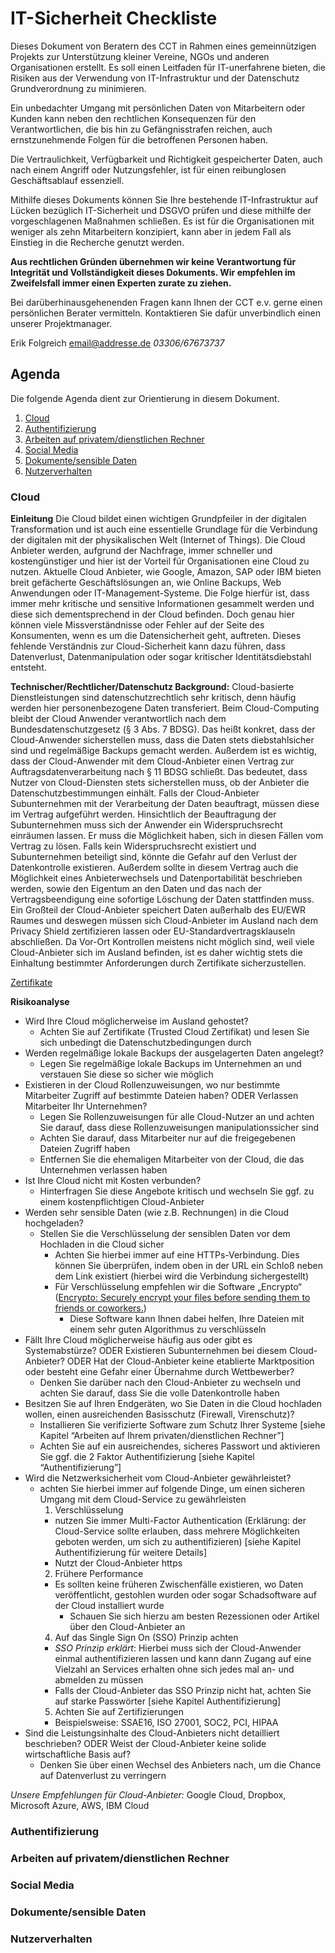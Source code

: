 # IT-Sicherheit Checkliste

Dieses Dokument von Beratern des CCT in Rahmen eines gemeinnützigen Projekts zur Unterstützung kleiner Vereine, NGOs und anderen Organisationen erstellt.
Es soll einen Leitfaden für IT-unerfahrene bieten, die Risiken aus der Verwendung von IT-Infrastruktur und der Datenschutz Grundverordnung zu minimieren.

Ein unbedachter Umgang mit persönlichen Daten von Mitarbeitern oder Kunden kann neben den rechtlichen Konsequenzen für den Verantwortlichen, die bis hin zu Gefängnisstrafen reichen, auch ernstzunehmende Folgen für die betroffenen Personen haben.

Die Vertraulichkeit, Verfügbarkeit und Richtigkeit gespeicherter Daten, auch nach einem Angriff oder Nutzungsfehler, ist für einen reibunglosen Geschäftsablauf essenziell.

Mithilfe dieses Dokuments können Sie Ihre bestehende IT-Infrastruktur auf Lücken bezüglich IT-Sicherheit und DSGVO prüfen und diese mithilfe der vorgeschlagenen Maßnahmen schließen. Es ist für die Organisationen mit weniger als zehn Mitarbeitern konzipiert, kann aber in jedem Fall als Einstieg in die Recherche genutzt werden.

**Aus rechtlichen Gründen übernehmen wir keine Verantwortung für Integrität und Vollständigkeit dieses Dokuments. Wir empfehlen im Zweifelsfall immer einen Experten zurate zu ziehen.**

Bei darüberhinausgehenenden Fragen kann Ihnen der CCT e.v. gerne einen persönlichen Berater vermitteln. Kontaktieren Sie dafür unverbindlich einen unserer Projektmanager.

Erik Folgreich
<a href="mailto:email@addresse.de">email@addresse.de</a>
_03306/67673737_


## Agenda

Die folgende Agenda dient zur Orientierung in diesem Dokument.

1. [Cloud](#cloud-section)
2. [Authentifizierung](#authentication-section)
3. [Arbeiten auf privatem/dienstlichen Rechner](#private-work-section)
4. [Social Media](#social-media-section)
5. [Dokumente/sensible Daten](#data-section)
6. [Nutzerverhalten](#user-section)


### <a name="cloud-section"></a> Cloud
**Einleitung**
Die Cloud bildet einen wichtigen Grundpfeiler in der digitalen Transformation und ist auch eine essentielle Grundlage für die Verbindung der digitalen mit der physikalischen Welt (Internet of Things). Die Cloud Anbieter werden, aufgrund der Nachfrage, immer schneller und kostengünstiger und hier ist der Vorteil für Organisationen eine Cloud zu nutzen.
Aktuelle Cloud Anbieter, wie Google, Amazon, SAP oder IBM bieten breit gefächerte Geschäftslösungen an, wie Online Backups, Web Anwendungen oder IT-Management-Systeme. Die Folge hierfür ist, dass immer mehr kritische und sensitive Informationen gesammelt werden und diese sich dementsprechend in der Cloud befinden.
Doch genau hier können viele Missverständnisse oder Fehler auf der Seite des Konsumenten, wenn es um die Datensicherheit geht, auftreten. Dieses fehlende Verständnis zur Cloud-Sicherheit kann dazu führen, dass Datenverlust, Datenmanipulation oder sogar kritischer Identitätsdiebstahl entsteht.

**Technischer/Rechtlicher/Datenschutz Background:**
Cloud-basierte Dienstleistungen sind datenschutzrechtlich sehr kritisch, denn häufig werden hier personenbezogene Daten transferiert.
Beim Cloud-Computing bleibt der Cloud Anwender verantwortlich nach dem Bundesdatenschutzgesetz (§ 3 Abs. 7 BDSG). Das heißt konkret, dass der Cloud-Anwender sicherstellen muss, dass die Daten stets diebstahlsicher sind und regelmäßige Backups gemacht werden.
Außerdem ist es wichtig, dass der Cloud-Anwender mit dem Cloud-Anbieter einen Vertrag zur Auftragsdatenverarbeitung nach § 11 BDSG schließt. Das bedeutet, dass Nutzer von Cloud-Diensten stets sicherstellen muss, ob der Anbieter die Datenschutzbestimmungen einhält. Falls der Cloud-Anbieter Subunternehmen mit der Verarbeitung der Daten beauftragt, müssen diese im Vertrag aufgeführt werden. Hinsichtlich der Beauftragung der Subunternehmen muss sich der Anwender ein Widerspruchsrecht einräumen lassen. Er muss die Möglichkeit haben, sich in diesen Fällen vom Vertrag zu lösen. Falls kein Widerspruchsrecht existiert und Subunternehmen beteiligt sind, könnte die Gefahr auf den Verlust der Datenkontrolle existieren. Außerdem sollte in diesem Vertrag auch die Möglichkeit eines Anbieterwechsels und Datenportabilität beschrieben werden, sowie den Eigentum an den Daten und das nach der Vertragsbeendigung eine sofortige Löschung der Daten stattfinden muss.
Ein Großteil der Cloud-Anbieter speichert Daten außerhalb des EU/EWR Raumes und deswegen müssen sich Cloud-Anbieter im Ausland nach dem Privacy Shield zertifizieren lassen oder EU-Standardvertragsklauseln abschließen.
Da Vor-Ort Kontrollen meistens nicht möglich sind, weil viele Cloud-Anbieter sich im Ausland befinden, ist es daher wichtig stets die Einhaltung bestimmter Anforderungen durch Zertifikate sicherzustellen.

[Zertifikate](https://www.cloudcomputing-insider.de/wie-man-einen-zuverlaessigen-cloud-anbieter-erkennt-a-638966/)

**Risikoanalyse**
* Wird Ihre Cloud möglicherweise im Ausland gehostet?
	* Achten Sie auf Zertifikate (Trusted Cloud Zertifikat) und lesen Sie sich unbedingt die Datenschutzbedingungen durch
* Werden regelmäßige lokale Backups der ausgelagerten Daten angelegt?
	* Legen Sie regelmäßige lokale Backups im Unternehmen an und verstauen Sie diese so sicher wie möglich
* Existieren in der Cloud Rollenzuweisungen, wo nur bestimmte Mitarbeiter Zugriff auf bestimmte Dateien haben? ODER
Verlassen Mitarbeiter Ihr Unternehmen?
	* Legen Sie Rollenzuweisungen für alle Cloud-Nutzer an und achten Sie darauf, dass diese Rollenzuweisungen manipulationssicher sind
	* Achten Sie darauf, dass Mitarbeiter nur auf die freigegebenen Dateien Zugriff haben
	* Entfernen Sie die ehemaligen Mitarbeiter von der Cloud, die das Unternehmen verlassen haben
* Ist Ihre Cloud nicht mit Kosten verbunden?
	* Hinterfragen Sie diese Angebote kritisch und wechseln Sie ggf. zu einem kostenpflichtigen Cloud-Anbieter
* Werden sehr sensible Daten (wie z.B. Rechnungen) in die Cloud hochgeladen?
	* Stellen Sie die Verschlüsselung der sensiblen Daten vor dem Hochladen in die Cloud sicher
		* Achten Sie hierbei immer auf eine HTTPs-Verbindung. Dies können Sie überprüfen, indem oben in der URL ein Schloß neben dem Link existiert (hierbei wird die Verbindung sichergestellt)
		* Für Verschlüsselung empfehlen wir die Software „Encrypto“ ([Encrypto: Securely encrypt your files before sending them to friends or coworkers.](https://macpaw.com/encrypto))
			* Diese Software kann Ihnen dabei helfen, Ihre Dateien mit einem sehr guten Algorithmus zu verschlüsseln
* Fällt Ihre Cloud möglicherweise häufig aus oder gibt es Systemabstürze? ODER
Existieren Subunternehmen bei diesem Cloud-Anbieter? ODER
Hat der Cloud-Anbieter keine etablierte Marktposition oder besteht eine Gefahr einer Übernahme durch Wettbewerber?
	* Denken Sie darüber nach den Cloud-Anbieter zu wechseln und achten Sie darauf, dass Sie die volle Datenkontrolle haben
* Besitzen Sie auf Ihren Endgeräten, wo Sie Daten in die Cloud hochladen wollen, einen ausreichenden Basisschutz (Firewall, Virenschutz)?
	* Installieren Sie verifizierte Software zum Schutz Ihrer Systeme [siehe Kapitel “Arbeiten auf Ihrem privaten/dienstlichen Rechner”]
	* Achten Sie auf ein ausreichendes, sicheres Passwort und aktivieren Sie ggf. die 2 Faktor Authentifizierung [siehe Kapitel “Authentifizierung”]
* Wird die Netzwerksicherheit vom Cloud-Anbieter gewährleistet?
	* achten Sie hierbei immer auf folgende Dinge, um einen sicheren Umgang mit dem Cloud-Service zu gewährleisten
		1. Verschlüsselung
		* nutzen Sie immer Multi-Factor Authentication (Erklärung: der Cloud-Service sollte erlauben, dass mehrere Möglichkeiten geboten werden, um sich zu authentifizieren) [siehe Kapitel Authentifizierung für weitere Details]
		* Nutzt der Cloud-Anbieter https
		2. Frühere Performance
		* Es sollten keine früheren Zwischenfälle existieren, wo Daten veröffentlicht, gestohlen wurden oder sogar Schadsoftware auf der Cloud installiert wurde
			* Schauen Sie sich hierzu am besten Rezessionen oder Artikel über den Cloud-Anbieter an
		4. Auf das Single Sign On (SSO) Prinzip achten
		* *SSO Prinzip erklärt*: Hierbei muss sich der Cloud-Anwender einmal authentifizieren lassen und kann dann Zugang auf eine Vielzahl an Services erhalten ohne sich jedes mal an- und abmelden zu müssen 
		* Falls der Cloud-Anbieter das SSO Prinzip nicht hat, achten Sie auf starke Passwörter [siehe Kapitel Authentifizierung]
		5. Achten Sie auf Zertifizierungen
		* Beispielsweise: SSAE16, ISO 27001, SOC2, PCI, HIPAA
* Sind die Leistungsinhalte des Cloud-Anbieters nicht detailliert beschrieben? ODER
Weist der Cloud-Anbieter keine solide wirtschaftliche Basis auf?
	* Denken Sie über einen Wechsel des Anbieters nach, um die Chance auf Datenverlust zu verringern

*Unsere Empfehlungen für Cloud-Anbieter:* Google Cloud, Dropbox, Microsoft Azure, AWS, IBM Cloud


### <a name="authentication-section"></a> Authentifizierung



### <a name="private-work-section"></a> Arbeiten auf privatem/dienstlichen Rechner



### <a name="social-media-section"></a> Social Media



### <a name="data-section"></a> Dokumente/sensible Daten



### <a name="user-section"></a> Nutzerverhalten


